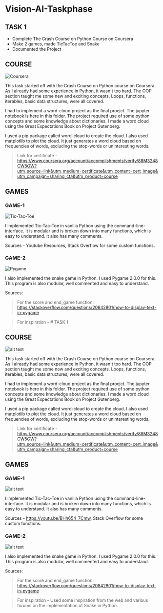 # Vision-AI-Taskphase

## **TASK 1**
- Complete The Crash Course on Python Course on Coursera
- Make 2 games, made TicTacToe and Snake
- Documented the Project

## COURSE

![Coursera](./Task-1/certificate.jpg)

This task started off with the Crash Course on Python course on Coursera. As I already had some experience in Python, it wasn't too hard. The OOP section taught me some new and exciting concepts.
Loops, functions, iterables, basic data structures, were all covered.

I had to implement a word-cloud project as the final proejct. The jupyter notebook is here in this folder. The project required use of some python concepts and some knowledge about dictionaries. I made a word cloud using the Great Expectations Book on Project Gutenberg.

I used a pip package called word-cloud to create the cloud. I also used matplotlib to plot the cloud. It just generates a word cloud based on frequencies of words, excluding the stop-words or uninteresting words.

> Link for certificate - https://www.coursera.org/account/accomplishments/verify/88M3248CW5GW?utm_source=link&utm_medium=certificate&utm_content=cert_image&utm_campaign=sharing_cta&utm_product=course

## GAMES

### GAME-1

![Tic-Tac-Toe](./Task-1/tictactoe.jpg)

I implemented Tic-Tac-Toe in vanilla Python using the command-line-interface. It is modular and is broken down into many functions, which is easy to understand. It also has many comments.

Sources - Youtube Resources, Stack Overflow for some custom functions.

### GAME-2

![Pygame](./Task-1/snake.jpg)

I also implemented the snake game in Python. I used Pygame 2.0.0 for this. This program is also modular, well commented and easy to understand.

Sources:

> For the score and end_game function: https://stackoverflow.com/questions/20842801/how-to-display-text-in-pygame

> For inspiration - # TASK 1

## COURSE

![alt text](./Task-1/certificate.jpg)

This task started off with the Crash Course on Python course on Coursera. As I already had some experience in Python, it wasn't too hard. The OOP section taught me some new and exciting concepts.
Loops, functions, iterables, basic data structures, were all covered.

I had to implement a word-cloud project as the final proejct. The jupyter notebook is here in this folder. The project required use of some python concepts and some knowledge about dictionaries. I made a word cloud using the Great Expectations Book on Project Gutenberg.

I used a pip package called word-cloud to create the cloud. I also used matplotlib to plot the cloud. It just generates a word cloud based on frequencies of words, excluding the stop-words or uninteresting words.

> Link for certificate - https://www.coursera.org/account/accomplishments/verify/88M3248CW5GW?utm_source=link&utm_medium=certificate&utm_content=cert_image&utm_campaign=sharing_cta&utm_product=course

## GAMES

### GAME-1

![alt text](./Task-1/tictactoe.jpg)

I implemented Tic-Tac-Toe in vanilla Python using the command-line-interface. It is modular and is broken down into many functions, which is easy to understand. It also has many comments.

Sources - https://youtu.be/BHh654_7Cmw, Stack Overflow for some custom functions.

### GAME-2

![alt text](/Task-1/snake.jpg)

I also implemented the snake game in Python. I used Pygame 2.0.0 for this. This program is also modular, well commented and easy to understand.

Sources:

> For the score and end_game function: https://stackoverflow.com/questions/20842801/how-to-display-text-in-pygame

> For inspiration - Used some inspiration from the web and various forums on the implementation of Snake in Python.

